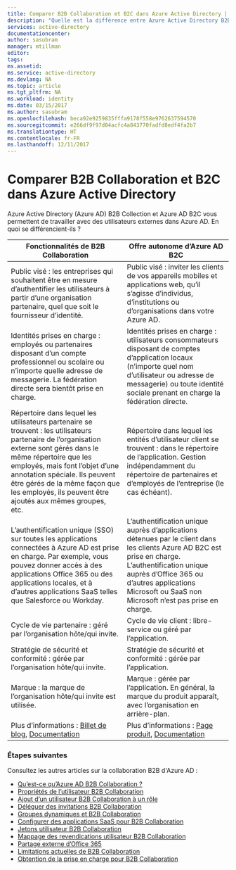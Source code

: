 ```yaml
---
title: Comparer B2B Collaboration et B2C dans Azure Active Directory | Microsoft Docs
description: "Quelle est la différence entre Azure Active Directory B2B Collaboration et Azure AD B2C ?"
services: active-directory
documentationcenter: 
author: sasubram
manager: mtillman
editor: 
tags: 
ms.assetid: 
ms.service: active-directory
ms.devlang: NA
ms.topic: article
ms.tgt_pltfrm: NA
ms.workload: identity
ms.date: 03/15/2017
ms.author: sasubram
ms.openlocfilehash: beca92e9259835fffa9178f558e9762637594570
ms.sourcegitcommit: e266df9f97d04acfc4a843770fadfd8edf4fa2b7
ms.translationtype: HT
ms.contentlocale: fr-FR
ms.lasthandoff: 12/11/2017
---
```

# <a name="compare-b2b-collaboration-and-b2c-in-azure-active-directory"></a>Comparer B2B Collaboration et B2C dans Azure Active Directory

Azure Active Directory (Azure AD) B2B Collection et Azure AD B2C vous permettent de travailler avec des utilisateurs externes dans Azure AD. En quoi se différencient-ils ?


Fonctionnalités de B2B Collaboration |     Offre autonome d’Azure AD B2C
-------- | --------
Public visé : les entreprises qui souhaitent être en mesure d’authentifier les utilisateurs à partir d’une organisation partenaire, quel que soit le fournisseur d’identité. | Public visé : inviter les clients de vos appareils mobiles et applications web, qu’il s’agisse d’individus, d’institutions ou d’organisations dans votre Azure AD.
Identités prises en charge : employés ou partenaires disposant d’un compte professionnel ou scolaire ou n’importe quelle adresse de messagerie. La fédération directe sera bientôt prise en charge.  | Identités prises en charge : utilisateurs consommateurs disposant de comptes d’application locaux (n’importe quel nom d’utilisateur ou adresse de messagerie) ou toute identité sociale prenant en charge la fédération directe.
Répertoire dans lequel les utilisateurs partenaire se trouvent : les utilisateurs partenaire de l’organisation externe sont gérés dans le même répertoire que les employés, mais font l’objet d’une annotation spéciale. Ils peuvent être gérés de la même façon que les employés, ils peuvent être ajoutés aux mêmes groupes, etc.  | Répertoire dans lequel les entités d’utilisateur client se trouvent : dans le répertoire de l’application. Gestion indépendamment du répertoire de partenaires et d’employés de l’entreprise (le cas échéant).
L’authentification unique (SSO) sur toutes les applications connectées à Azure AD est prise en charge. Par exemple, vous pouvez donner accès à des applications Office 365 ou des applications locales, et à d’autres applications SaaS telles que Salesforce ou Workday.  |  L’authentification unique auprès d’applications détenues par le client dans les clients Azure AD B2C est prise en charge. L’authentification unique auprès d’Office 365 ou d’autres applications Microsoft ou SaaS non Microsoft n’est pas prise en charge.
Cycle de vie partenaire : géré par l’organisation hôte/qui invite.  | Cycle de vie client : libre-service ou géré par l’application.
Stratégie de sécurité et conformité : gérée par l’organisation hôte/qui invite.  | Stratégie de sécurité et conformité : gérée par l’application.
Marque : la marque de l’organisation hôte/qui invite est utilisée.  |    Marque : gérée par l’application. En général, la marque du produit apparaît, avec l’organisation en arrière-plan.
Plus d’informations : [Billet de blog](https://blogs.technet.microsoft.com/enterprisemobility/2017/02/01/azure-ad-b2b-new-updates-make-cross-business-collab-easy/), [Documentation](https://docs.microsoft.com/azure/active-directory/active-directory-b2b-what-is-azure-ad-b2b)  | Plus d’informations : [Page produit](https://azure.microsoft.com/en-us/services/active-directory-b2c/), [Documentation](https://docs.microsoft.com/azure/active-directory-b2c/)


### <a name="next-steps"></a>Étapes suivantes

Consultez les autres articles sur la collaboration B2B d'Azure AD :

* [Qu’est-ce qu’Azure AD B2B Collaboration ?](active-directory-b2b-what-is-azure-ad-b2b.md)
* [Propriétés de l’utilisateur B2B Collaboration](active-directory-b2b-user-properties.md)
* [Ajout d’un utilisateur B2B Collaboration à un rôle](active-directory-b2b-add-guest-to-role.md)
* [Déléguer des invitations B2B Collaboration](active-directory-b2b-delegate-invitations.md)
* [Groupes dynamiques et B2B Collaboration](active-directory-b2b-dynamic-groups.md)
* [Configurer des applications SaaS pour B2B Collaboration](active-directory-b2b-configure-saas-apps.md)
* [Jetons utilisateur B2B Collaboration](active-directory-b2b-user-token.md)
* [Mappage des revendications utilisateur B2B Collaboration](active-directory-b2b-claims-mapping.md)
* [Partage externe d’Office 365](active-directory-b2b-o365-external-user.md)
* [Limitations actuelles de B2B Collaboration](active-directory-b2b-current-limitations.md)
* [Obtention de la prise en charge pour B2B Collaboration](active-directory-b2b-support.md)
